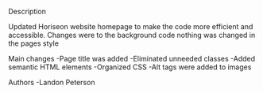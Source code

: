 Description

Updated Horiseon website homepage to make the code more efficient and accessible.  Changes were to the background code nothing was changed in the pages style

Main changes
-Page title was added
-Eliminated unneeded classes
-Added semantic HTML elements
-Organized CSS
-Alt tags were added to images

Authors
-Landon Peterson


